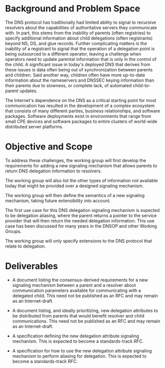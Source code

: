 # Background and Problem Space

The DNS protocol has traditionally had limited ability to signal to recursive resolvers about the capabilities of authoritative servers they communicate with.
In part, this stems from the inability of parents (often registries) to specify additional information about child delegations (often registrants) beyond NS, DS, and glue records.
Further complicating matters is the inability of a registrant to signal that the operation of a delegation point is being outsourced to a different operator, leaving a challenge when operators need to update parental information that is only in the control of the child.
A significant issue in today's deployed DNS that derives from these issues is data often being out of synchronization between parents and children. Said another way, children often have more up-to-date information about the nameservers and DNSSEC keying information than their parents due to slowness, or complete lack, of automated child-to-parent updates.

The Internet's dependence on the DNS as a critical starting point for most communication has resulted in the development of a complex ecosystem that consists of many different parties, business relationships, and software packages.
Software deployments exist in environments that range from small CPE devices and software packages to entire clusters of world-wide distributed server platforms.

# Objective and Scope

To address these challenges, the working group will first develop the requirements for adding a new signaling mechanism that allows parents to return DNS delegation information to resolvers.

The working group will also list the other types of information not available today that might be provided over a designed signaling mechanism.

The working group will then define the semantics of a new signaling mechanism, taking future extensibility into account.

The first use case for this DNS delegation signaling mechanism is expected to be delegation aliasing, where the parent returns a pointer to the service provider that will then return the needed delegation information.
This use case has been discussed for many years in the DNSOP and other Working Groups.

The working group will only specify extensions to the DNS protocol that relate to delegation.

# Deliverables

- A document listing the consensus-derived requirements for a new signaling mechanism between a parent and a resolver about communication parameters available for communicating with a delegated child.
This need not be published as an RFC and may remain as an Internet-draft.

- A document listing, and ideally prioritizing, new delegation attributes to be distributed from parents that would benefit resolver and child communications.
This need not be published as an RFC and may remain as an Internet-draft.

- A specification defining the new delegation attribute signaling mechanism.
This is expected to become a standards-track RFC.

- A specification for how to use the new delegation attribute signaling mechanism to perform aliasing for delegation.
This is expected to become a standards-track RFC.

